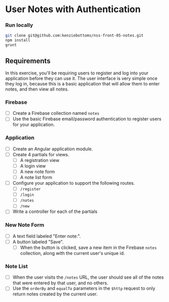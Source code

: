 # User Notes with Authentication

### Run locally

```bash
git clone git@github.com:kenziebottoms/nss-front-05-notes.git
npm install
grunt
```

## Requirements

In this exercise, you'll be requiring users to register and log into your application before they can use it. The user interface is very simple once they log in, because this is a basic application that will allow them to enter notes, and then view all notes.

### Firebase

- [ ] Create a Firebase collection named `notes`
- [ ] Use the basic Firebase email/password authentication to register users for your application.

### Application

- [ ] Create an Angular application module.
- [ ] Create 4 partials for views.
    - [ ] A registration view
    - [ ] A login view
    - [ ] A new note form
    - [ ] A note list form
- [ ] Configure your application to support the following routes.
    - [ ] `/register`
    - [ ] `/login`
    - [ ] `/notes`
    - [ ] `/new`
- [ ] Write a controller for each of the partials

### New Note Form

- [ ] A text field labeled "Enter note:".
- [ ] A button labeled "Save".
    - [ ] When the button is clicked, save a new item in the Firebase `notes` collection, along with the current user's unique id.

### Note List

- [ ] When the user visits the `/notes` URL, the user should see all of the notes that were entered by that user, and no others.
- [ ] Use the `orderBy` and `equalTo` parameters in the `$http` request to only return notes created by the current user.
